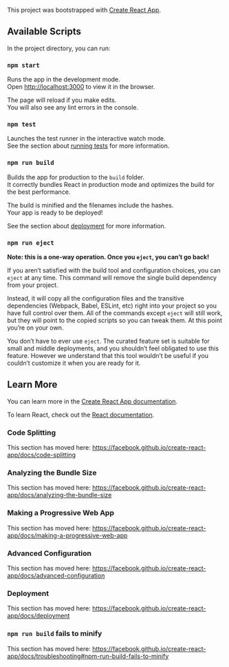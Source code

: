 This project was bootstrapped with [Create React App](https://github.com/facebook/create-react-app).
  
  ## Available Scripts
   
  In the project directory, you can run:
  
  ### `npm start`
  
  Runs the app in the development mode.<br>
  Open [http://localhost:3000](http://localhost:3000) to view it in the browser.
  
  The page will reload if you make edits.<br>
  You will also see any lint errors in the console.
  
  ### `npm test`
  
  Launches the test runner in the interactive watch mode.<br>
  See the section about [running tests](https://facebook.github.io/create-react-app/docs/running-tests) for more information.
  
  ### `npm run build`
  
  Builds the app for production to the `build` folder.<br>
  It correctly bundles React in production mode and optimizes the build for the best performance.
  
  The build is minified and the filenames include the hashes.<br>
  Your app is ready to be deployed!
  
  See the section about [deployment](https://facebook.github.io/create-react-app/docs/deployment) for more information.
  
  ### `npm run eject`
  
  **Note: this is a one-way operation. Once you `eject`, you can’t go back!**
  
  If you aren’t satisfied with the build tool and configuration choices, you can `eject` at any time. This command will remove the single build dependency from your project.
  
  Instead, it will copy all the configuration files and the transitive dependencies (Webpack, Babel, ESLint, etc) right into your project so you have full control over them. All of the commands except `eject` will still work, but they will point to the copied scripts so you can tweak them. At this point you’re on your own.
  
  You don’t have to ever use `eject`. The curated feature set is suitable for small and middle deployments, and you shouldn’t feel obligated to use this feature. However we understand that this tool wouldn’t be useful if you couldn’t customize it when you are ready for it.
  
  ## Learn More
  
  You can learn more in the [Create React App documentation](https://facebook.github.io/create-react-app/docs/getting-started).
  
  To learn React, check out the [React documentation](https://reactjs.org/).
  
  ### Code Splitting
  
  This section has moved here: https://facebook.github.io/create-react-app/docs/code-splitting
  
  ### Analyzing the Bundle Size
  
  This section has moved here: https://facebook.github.io/create-react-app/docs/analyzing-the-bundle-size
  
  ### Making a Progressive Web App
  
  This section has moved here: https://facebook.github.io/create-react-app/docs/making-a-progressive-web-app
  
  ### Advanced Configuration
  
  This section has moved here: https://facebook.github.io/create-react-app/docs/advanced-configuration
  
  ### Deployment
  
  This section has moved here: https://facebook.github.io/create-react-app/docs/deployment
  
  ### `npm run build` fails to minify
  
  This section has moved here: https://facebook.github.io/create-react-app/docs/troubleshooting#npm-run-build-fails-to-minify
  